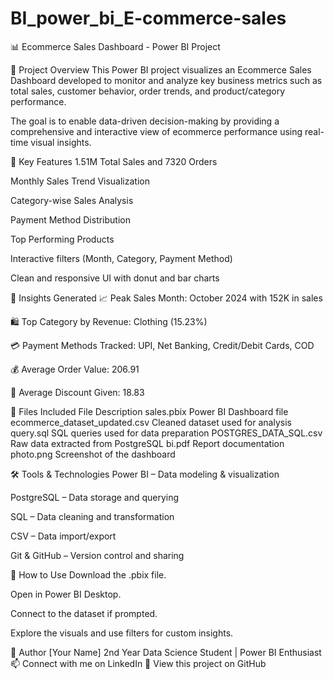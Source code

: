 # BI_power_bi_E-commerce-sales
📊 Ecommerce Sales Dashboard - Power BI Project

🚀 Project Overview
This Power BI project visualizes an Ecommerce Sales Dashboard developed to monitor and analyze key business metrics such as total sales, customer behavior, order trends, and product/category performance.

The goal is to enable data-driven decision-making by providing a comprehensive and interactive view of ecommerce performance using real-time visual insights.

📌 Key Features
1.51M Total Sales and 7320 Orders

Monthly Sales Trend Visualization

Category-wise Sales Analysis

Payment Method Distribution

Top Performing Products

Interactive filters (Month, Category, Payment Method)

Clean and responsive UI with donut and bar charts

🧠 Insights Generated
📈 Peak Sales Month: October 2024 with 152K in sales

🛍 Top Category by Revenue: Clothing (15.23%)

💳 Payment Methods Tracked: UPI, Net Banking, Credit/Debit Cards, COD

💰 Average Order Value: 206.91

🧾 Average Discount Given: 18.83

📂 Files Included
File	Description
sales.pbix	Power BI Dashboard file
ecommerce_dataset_updated.csv	Cleaned dataset used for analysis
query.sql	SQL queries used for data preparation
POSTGRES_DATA_SQL.csv	Raw data extracted from PostgreSQL
bi.pdf	Report documentation
photo.png	Screenshot of the dashboard

🛠 Tools & Technologies
Power BI – Data modeling & visualization

PostgreSQL – Data storage and querying

SQL – Data cleaning and transformation

CSV – Data import/export

Git & GitHub – Version control and sharing

📌 How to Use
Download the .pbix file.

Open in Power BI Desktop.

Connect to the dataset if prompted.

Explore the visuals and use filters for custom insights.

👤 Author
[Your Name]
2nd Year Data Science Student | Power BI Enthusiast
📫 Connect with me on LinkedIn
📁 View this project on GitHub


